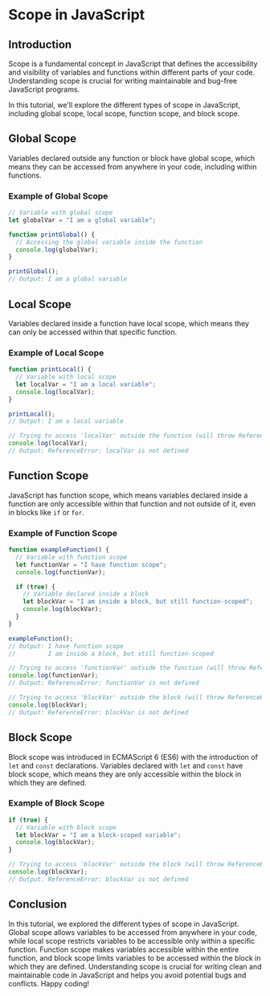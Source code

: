 # Scope in JavaScript

## Introduction

Scope is a fundamental concept in JavaScript that defines the accessibility and visibility of variables and functions within different parts of your code. Understanding scope is crucial for writing maintainable and bug-free JavaScript programs. 

In this tutorial, we'll explore the different types of scope in JavaScript, including global scope, local scope, function scope, and block scope.

## Global Scope

Variables declared outside any function or block have global scope, which means they can be accessed from anywhere in your code, including within functions.

### Example of Global Scope

```javascript
// Variable with global scope
let globalVar = "I am a global variable";

function printGlobal() {
  // Accessing the global variable inside the function
  console.log(globalVar);
}

printGlobal();
// Output: I am a global variable
```

## Local Scope

Variables declared inside a function have local scope, which means they can only be accessed within that specific function.

### Example of Local Scope

```javascript
function printLocal() {
  // Variable with local scope
  let localVar = "I am a local variable";
  console.log(localVar);
}

printLocal();
// Output: I am a local variable

// Trying to access 'localVar' outside the function (will throw ReferenceError)
console.log(localVar);
// Output: ReferenceError: localVar is not defined
```

## Function Scope

JavaScript has function scope, which means variables declared inside a function are only accessible within that function and not outside of it, even in blocks like `if` or `for`.

### Example of Function Scope

```javascript
function exampleFunction() {
  // Variable with function scope
  let functionVar = "I have function scope";
  console.log(functionVar);

  if (true) {
    // Variable declared inside a block
    let blockVar = "I am inside a block, but still function-scoped";
    console.log(blockVar);
  }
}

exampleFunction();
// Output: I have function scope
//         I am inside a block, but still function-scoped

// Trying to access 'functionVar' outside the function (will throw ReferenceError)
console.log(functionVar);
// Output: ReferenceError: functionVar is not defined

// Trying to access 'blockVar' outside the block (will throw ReferenceError)
console.log(blockVar);
// Output: ReferenceError: blockVar is not defined
```

## Block Scope

Block scope was introduced in ECMAScript 6 (ES6) with the introduction of `let` and `const` declarations. Variables declared with `let` and `const` have block scope, which means they are only accessible within the block in which they are defined.

### Example of Block Scope

```javascript
if (true) {
  // Variable with block scope
  let blockVar = "I am a block-scoped variable";
  console.log(blockVar);
}

// Trying to access 'blockVar' outside the block (will throw ReferenceError)
console.log(blockVar);
// Output: ReferenceError: blockVar is not defined
```

## Conclusion

In this tutorial, we explored the different types of scope in JavaScript. Global scope allows variables to be accessed from anywhere in your code, while local scope restricts variables to be accessible only within a specific function. Function scope makes variables accessible within the entire function, and block scope limits variables to be accessed within the block in which they are defined. Understanding scope is crucial for writing clean and maintainable code in JavaScript and helps you avoid potential bugs and conflicts. Happy coding!